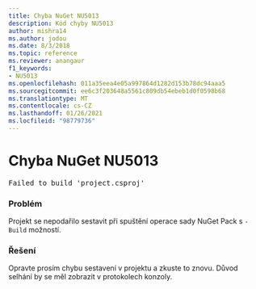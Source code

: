 ```yaml
---
title: Chyba NuGet NU5013
description: Kód chyby NU5013
author: mishra14
ms.author: jodou
ms.date: 8/3/2018
ms.topic: reference
ms.reviewer: anangaur
f1_keywords:
- NU5013
ms.openlocfilehash: 011a35eea4e05a997864d1282d153b78dc94aaa5
ms.sourcegitcommit: ee6c3f203648a5561c809db54ebeb1d0f0598b68
ms.translationtype: MT
ms.contentlocale: cs-CZ
ms.lasthandoff: 01/26/2021
ms.locfileid: "98779736"
---
```

# <a name="nuget-error-nu5013"></a>Chyba NuGet NU5013
<pre>Failed to build 'project.csproj'</pre>

### <a name="issue"></a>Problém

Projekt se nepodařilo sestavit při spuštění operace sady NuGet Pack s `-Build` možností.


### <a name="solution"></a>Řešení

Opravte prosím chybu sestavení v projektu a zkuste to znovu. Důvod selhání by se měl zobrazit v protokolech konzoly.

